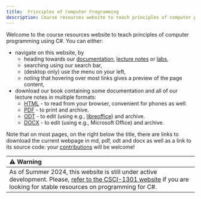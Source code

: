 ```yaml
---
title:  ℙrinciples of ℂomputer ℙrogramming 
description: Course resources website to teach principles of computer programming using C#.
---
```


Welcome to the course resources website to teach principles of computer programming using C#.
You can either:

- navigate on this website, by
    - heading towards our [documentation](docs/), [lecture notes](lectures/) or [labs](labs/),
    - searching using our search bar,
    - (desktop only) use the menu on your left,
    - noting that hovering over most links gives a preview of the page content,
- download our book containing some documentation and all of our lecture notes in multiple formats:
    - [HTML](book.html) - to read from your browser, convenient for phones as well.
    - [PDF](book.pdf) - to print and archive.
    - [ODT](book.odt) - to edit (using e.g., [libreoffice](https://www.libreoffice.org/)) and archive.
    - [DOCX](book.docx) - to edit (using e.g., Microsoft Office) and archive.

Note that on most pages, on the right below the title, there are links to download the current webpage in md, pdf, odt and docx as well as a link to its source code: your [contributions](docs/about/contributing) will be welcome!
    
| ⚠️ Warning       |
|:---------------------------|
| As of Summer 2024, this website is still under active development. Please, [refer to the CSCI-1301 website](https://csci-1301.github.io/) if you are looking for stable resources on programming for C#.
